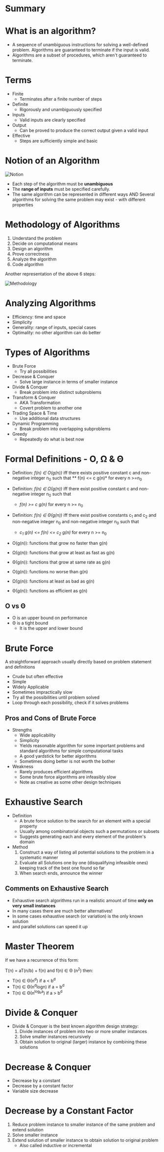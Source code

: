 # Summary
# What is an algorithm?
* A sequence of unambiguous instructions for solving a well-defined problem. Algorithms are guaranteed to terminate if the input is valid.
* Algorithms are a subset of procedures, which aren't guaranteed to terminate.
# Terms
* Finite
    * Terminates after a finite number of steps
* Definite
    * Rigorously and unambiguously specified
* Inputs
    * Valid inputs are clearly specified
* Output
    * Can be proved to produce the correct output given a valid input
* Effective
    * Steps are sufficiently simple and basic
# Notion of an Algorithm
![Notion](img/notion.png)

* Each step of the algorithm must be **unambiguous**
* The **range of inputs** must be specified carefully.
* The same algorithm can be represented in different ways AND Several algorithms for solving the same problem may exist - with different properties

# Methodology of Algorithms
1. Understand the problem
2. Decide on computational means
3. Design an algorithm
4. Prove correctness
5. Analyze the algorithm
6. Code algorithm

Another representation of the above 6 steps:

![Methodology](img/methodology.png)

# Analyzing Algorithms
* Efficiency: time and space
* Simplicity
* Generality: range of inputs, special cases
* Optimality: no other algorithm can do better

# Types of Algorithms
* Brute Force
    * Try all possibilities
* Decrease & Conquer
    * Solve large instance in terms of smaller instance
* Divide & Conquer
    * Break problem into distinct subproblems
* Transform & Conquer
    * AKA Transformation
    * Covert problem to another one
* Trading Space & Time
    * Use additional data structures
* Dynamic Programming
    * Break problem into overlapping subproblems
* Greedy
    * Repeatedly do what is best now

# Formal Definitions - O, Ω & Θ
* Definition: *f(n) ∈ O(g(n))* iff there exists positive constant c and non-negative integer n<sub>0</sub> such that 
    ** f(n) <= c g(n)* for every n >=n<sub>0</sub>
* Definition: *f(n) ∈ Ω(g(n))* iff there exist positive constant c and non-negative integer n<sub>0</sub> such that
    * *f(n) >= c g(n)* for every n >= n<sub>0</sub>
* Definition: *f(n) ∈ Θ(g(n))* iff there exist positive constants c<sub>1</sub> and c<sub>2</sub> and non-negative integer n<sub>0</sub> and non-negative integer n<sub>0</sub> such that 
    * *c<sub>1</sub> g(n) <= f(n) <= c<sub>2</sub> g(n)* for every n >= n<sub>0</sub>

* O(g(n)): functions that grow no faster than g(n)
* Ω(g(n)): functions that grow at least as fast as g(n)
* Θ(g(n)): functions that grow at same rate as g(n)

* O(g(n)): functions no worse than g(n)
* Ω(g(n)): functions at least as bad as g(n)
* Θ(g(n)): functions as efficient as g(n)

## O vs Θ
* O is an upper bound on performance
* Θ is a tight bound
    * It is the upper and lower bound

# Brute Force
A straightforward approach usually directly based on problem statement and definitions
* Crude but often effective
* Simple
* Widely Applicable
* Sometimes impractically slow
* Try all the possibilities until problem solved
* Loop through each possibility, check if it solves problems

## Pros and Cons of Brute Force
* Strengths 
    * Wide applicability
    * Simplicity
    * Yields reasonable algorithm for some important problems and standard algorithms for simple computational tasks
    * A good yardstick for better algorithms
    * Sometimes doing better is not worth the bother
* Weakness
    * Rarely produces efficient algorithms
    * Some brute force algorithms are infeasibly slow
    * Note as creative as some other design techniques

# Exhaustive Search
* Definition
    * A brute force solution to the search for an element with a special property
    * Usually among combinatorial objects such a permutations or subsets
    * Suggests generating each and every element of the problem's domain
* Method
    1. Construct a way of listing all potential solutions to the problem in a systematic manner
    2. Evaluate all Solutions one by one (disqualifying infeasible ones) keeping track of the best one found so far
    3. When search ends, announce the winner
## Comments on Exhaustive Search
* Exhaustive search algorithms run in a realistic amount of time **only on very small instances**
* In many cases there are much better alternatives!
* In some cases exhaustive search (or variation) is the only known solution
* and parallel solutions can speed it up

# Master Theorem
If we have a recurrence of this form:

T(n) = aT(n/b) + f(n) and f(n) ∈ Θ (n<sup>2</sup>) then:
* T(n) ∈ Θ(n<sup>d</sup>) if a < b<sup>d</sup>
* T(n) ∈ Θ(n<sup>d</sup>logn) if a = b<sup>d</sup>
* T(n) ∈ Θ(n<sup>log<sub>b</sub>a</sup>) if a > b<sup>d</sup>

# Divide & Conquer
* Divide & Conquer is the best known algorithm design strategy:
    1. Divide instances of problem into two or more smaller instances
    2. Solve smaller instances recursively
    3. Obtain solution to original (larger) instance by combining these solutions

# Decrease & Conquer
* Decrease by a constant
* Decrease by a constant factor
* Variable size decrease

# Decrease by a Constant Factor
1. Reduce problem instance to smaller instance of the same problem and extend solution
2. Solve smaller instance
3. Extend solution of smaller instance to obtain solution to original problem
    *  Also called inductive or incremental